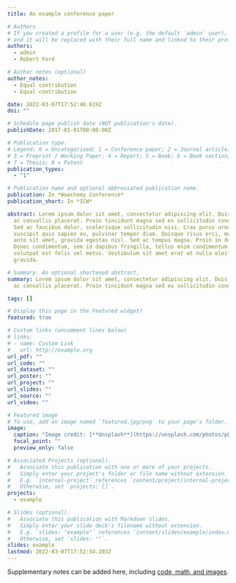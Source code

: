 ```yaml
---
title: An example conference paper

# Authors
# If you created a profile for a user (e.g. the default `admin` user), write the username (folder name) here 
# and it will be replaced with their full name and linked to their profile.
authors:
  - admin
  - Robert Ford

# Author notes (optional)
author_notes:
  - Equal contribution
  - Equal contribution

date: 2022-03-07T17:52:46.619Z
doi: ""

# Schedule page publish date (NOT publication's date).
publishDate: 2017-01-01T00:00:00Z

# Publication type.
# Legend: 0 = Uncategorized; 1 = Conference paper; 2 = Journal article;
# 3 = Preprint / Working Paper; 4 = Report; 5 = Book; 6 = Book section;
# 7 = Thesis; 8 = Patent
publication_types:
  - "1"

# Publication name and optional abbreviated publication name.
publication: In *Wowchemy Conference*
publication_short: In *ICW*

abstract: Lorem ipsum dolor sit amet, consectetur adipiscing elit. Duis posuere tellus
  ac convallis placerat. Proin tincidunt magna sed ex sollicitudin condimentum.
  Sed ac faucibus dolor, scelerisque sollicitudin nisi. Cras purus urna,
  suscipit quis sapien eu, pulvinar tempor diam. Quisque risus orci, mollis id
  ante sit amet, gravida egestas nisl. Sed ac tempus magna. Proin in dui enim.
  Donec condimentum, sem id dapibus fringilla, tellus enim condimentum arcu, nec
  volutpat est felis vel metus. Vestibulum sit amet erat at nulla eleifend
  gravida.

# Summary. An optional shortened abstract.
summary: Lorem ipsum dolor sit amet, consectetur adipiscing elit. Duis posuere tellus
  ac convallis placerat. Proin tincidunt magna sed ex sollicitudin condimentum.

tags: []

# Display this page in the Featured widget?
featured: true

# Custom links (uncomment lines below)
# links:
# - name: Custom Link
#   url: http://example.org
url_pdf: ""
url_code: ""
url_dataset: ""
url_poster: ""
url_project: ""
url_slides: ""
url_source: ""
url_video: ""

# Featured image
# To use, add an image named `featured.jpg/png` to your page's folder. 
image:
  caption: "Image credit: [**Unsplash**](https://unsplash.com/photos/pLCdAaMFLTE)"
  focal_point: ""
  preview_only: false

# Associated Projects (optional).
#   Associate this publication with one or more of your projects.
#   Simply enter your project's folder or file name without extension.
#   E.g. `internal-project` references `content/project/internal-project/index.md`.
#   Otherwise, set `projects: []`.
projects:
  - example

# Slides (optional).
#   Associate this publication with Markdown slides.
#   Simply enter your slide deck's filename without extension.
#   E.g. `slides: "example"` references `content/slides/example/index.md`.
#   Otherwise, set `slides: ""`.
slides: example
lastmod: 2022-03-07T17:52:54.203Z
---
```


Supplementary notes can be added here, including [code, math, and images](https://wowchemy.com/docs/writing-markdown-latex/).
